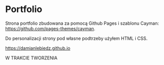 # Portfolio

Strona portfolio zbudowana za pomocą Github Pages i szablonu Cayman: https://github.com/pages-themes/cayman.

Do personalizacji strony pod własne podtrzeby użyłem HTML i CSS.

https://damianlebiedz.github.io

W TRAKCIE TWORZENIA

